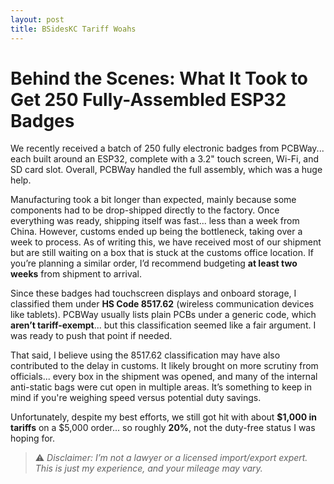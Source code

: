 ```yaml
---
layout: post
title: BSidesKC Tariff Woahs
---
```

# Behind the Scenes: What It Took to Get 250 Fully-Assembled ESP32 Badges

We recently received a batch of 250 fully electronic badges from PCBWay... each built around an ESP32, complete with a 3.2" touch screen, Wi-Fi, and SD card slot. Overall, PCBWay handled the full assembly, which was a huge help.

Manufacturing took a bit longer than expected, mainly because some components had to be drop-shipped directly to the factory. Once everything was ready, shipping itself was fast... less than a week from China. However, customs ended up being the bottleneck, taking over a week to process. As of writing this, we have received most of our shipment but are still waiting on a box that is stuck at the customs office location. If you’re planning a similar order, I’d recommend budgeting **at least two weeks** from shipment to arrival.

Since these badges had touchscreen displays and onboard storage, I classified them under **HS Code 8517.62** (wireless communication devices like tablets). PCBWay usually lists plain PCBs under a generic code, which **aren’t tariff-exempt**... but this classification seemed like a fair argument. I was ready to push that point if needed.

That said, I believe using the 8517.62 classification may have also contributed to the delay in customs. It likely brought on more scrutiny from officials... every box in the shipment was opened, and many of the internal anti-static bags were cut open in multiple areas. It’s something to keep in mind if you're weighing speed versus potential duty savings.

Unfortunately, despite my best efforts, we still got hit with about **$1,000 in tariffs** on a $5,000 order... so roughly **20%**, not the duty-free status I was hoping for.

> ⚠️ *Disclaimer: I’m not a lawyer or a licensed import/export expert. This is just my experience, and your mileage may vary.*
